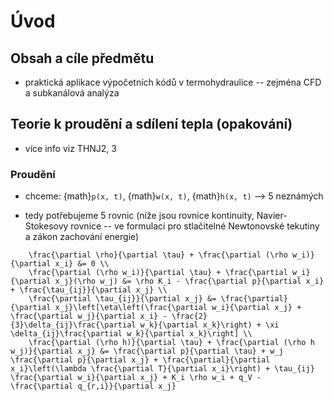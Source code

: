 # Úvod

## Obsah a cíle předmětu
- praktická aplikace výpočetních kódů v termohydraulice -- zejména CFD a subkanálová analýza


## Teorie k proudění a sdílení tepla (opakování)
- více info viz THNJ2, 3

### Proudění
- chceme: {math}`p(x, t)`, {math}`w(x, t)`, {math}`h(x, t)` --> 5 neznámých

- tedy potřebujeme 5 rovnic (níže jsou rovnice kontinuity, Navier-Stokesovy rovnice -- ve formulaci pro stlačitelné Newtonovské tekutiny a zákon zachování energie)

```{math}
    \frac{\partial \rho}{\partial \tau} + \frac{\partial (\rho w_i)}{\partial x_i} &= 0 \\
    \frac{\partial (\rho w_i)}{\partial \tau} + \frac{\partial w_i}{\partial x_j}(\rho w_j) &= \rho K_i - \frac{\partial p}{\partial x_i} + \frac{\tau_{ij}}{\partial x_j} \\
    \frac{\partial \tau_{ij}}{\partial x_j} &= \frac{\partial}{\partial x_j}\left[\eta\left(\frac{\partial w_i}{\partial x_j} + \frac{\partial w_j}{\partial x_i} - \frac{2}{3}\delta_{ij}\frac{\partial w_k}{\partial x_k}\right) + \xi \delta_{ij}\frac{\partial w_k}{\partial x_k}\right] \\
    \frac{\partial (\rho h)}{\partial \tau} + \frac{\partial (\rho h w_j)}{\partial x_j} &= \frac{\partial p}{\partial \tau} + w_j \frac{\partial p}{\partial x_j} + \frac{\partial}{\partial x_i}\left(\lambda \frac{\partial T}{\partial x_i}\right) + \tau_{ij} \frac{\partial w_i}{\partial x_j} + K_i \rho w_i + q_V - \frac{\partial q_{r,i}}{\partial x_j}

```
